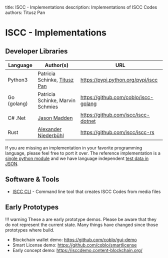 title: ISCC - Implementations
description: Implementations of ISCC Codes
authors: Titusz Pan

# ISCC - Implementations

## Developer Libraries

| Language    | Author(s)                                                 | URL                                  |
| ----------- | --------------------------------------------------------- | ------------------------------------ |
| Python3     | Patricia Schinke, [Titusz Pan](https://github.com/titusz) | https://pypi.python.org/pypi/iscc    |
| Go (golang) | Patricia Schinke, Marvin Schmies                          | https://github.com/coblo/iscc-golang |
| C# .Net     | [Jason Madden](https://github.com/dirric)                 | https://github.com/iscc/iscc-dotnet  |
| Rust        | [Alexander Niederbühl](https://github.com/Alexander-N)             | https://github.com/iscc/iscc-rs  |

If you are missing an implementation in your favorite programming language, please feel free to port it over. The reference implementation is a [single python module](https://github.com/coblo/iscc-specs/blob/master/src/iscc/iscc.py) and we have language independent [test data in JSON](https://github.com/coblo/iscc-specs/blob/master/tests/test_data.json).

## Software & Tools

- [ISCC CLI](https://github.com/iscc/iscc-cli) - Command line tool that creates ISCC Codes from media files

## Early Prototypes

!!! warning
    These a are early prototype demos. Please be aware that they do not represent the current state. Many things have changed since those prototypes where build.

- Blockchain wallet demo: https://github.com/coblo/gui-demo
- Smart License demo: https://github.com/coblo/smartlicense
- Early concept demo: https://isccdemo.content-blockchain.org/
